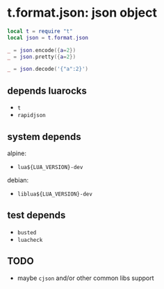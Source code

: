 # t.format.json: json object
```lua
local t = require "t"
local json = t.format.json

_ = json.encode({a=2})
_ = json.pretty({a=2})

_ = json.decode('{"a":2}')
```

## depends luarocks
- `t`
- `rapidjson`

## system depends
alpine:
- `lua${LUA_VERSION}-dev`

debian:
- `liblua${LUA_VERSION}-dev`

## test depends
- `busted`
- `luacheck`

## TODO
- maybe `cjson` and/or other common libs support
